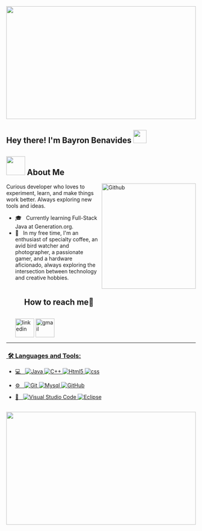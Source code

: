 <div align="center"><img src="https://i.pinimg.com/originals/3b/22/69/3b2269e056963860069f6cedd77c258c.gif" height = 300px width = 100%  /></div>

<h2> Hey there! I'm Bayron Benavides <img src="https://media.giphy.com/media/hvRJCLFzcasrR4ia7z/giphy.gif" width="35"></h2>

## <picture><img src = "https://github.com/7oSkaaa/7oSkaaa/blob/main/Images/about_me.gif?raw=true" width = 50px></picture> About Me

<img align="right" width = 250px height = 280px alt="Github" src="https://i.pinimg.com/originals/92/91/af/9291afe5acd991875056cbb38e17e7a3.gif" />

Curious developer who loves to experiment, learn, and make things work better. Always exploring new tools and ideas.

- 🎓 &nbsp; Currently learning Full-Stack Java at Generation.org.
- 🌱 &nbsp; In my free time, I'm an enthusiast of specialty coffee, an avid bird watcher and photographer, a passionate gamer, and a hardware aficionado, always exploring the intersection between technology and creative hobbies.
  <!-- Connect with me -->
  <!--h2 without bottom border-->
  <div id="user-content-toc">
    <ul align="left">
      <summary><h2 style="display: inline-block">How to reach me🤝</h2></summary>
    </ul>
  <!--icons and links-->
  <p align="left">
  <a href="https://www.linkedin.com/in/bayronba" target="blank"><img align="center" src="https://user-images.githubusercontent.com/88904952/234979284-68c11d7f-1acc-4f0c-ac78-044e1037d7b0.png" alt="linkedin" height="50" width="50" /></a>
  <a href="b.benavidesahumada@gmail.com" target="blank"><img align="center" src="https://github.com/Mo-Alsehli/Mo-Alsehli/assets/98949843/6d935082-a6bb-4f5d-be13-87b821d8421c" alt="gmail" height="50" width="50"  />
  </div>

---

<h3>  &nbsp;🛠️ Languages and Tools:</h3>

- 💻 &nbsp;
  ![Java](https://camo.githubusercontent.com/961f64e5cfee3dded497d8b3597ee2c7766e29efe8e1c48d76ebc740d031e6cd/68747470733a2f2f696d672e736869656c64732e696f2f62616467652f4a6176612d2532333030373339362e7376673f7374796c653d706c6173746963266c6f676f3d6a617661266c6f676f436f6c6f723d7768697465)
  ![C++](https://camo.githubusercontent.com/d652a79f07ccb3b072170f8d3f460df4b3e657dd394f1dc290df3be0051a2267/68747470733a2f2f696d672e736869656c64732e696f2f62616467652f432b2b2532302d2532333030353939432e7376673f7374796c653d706c6173746963266c6f676f3d63253242253242266c6f676f436f6c6f723d7768697465)
  ![Html5](https://camo.githubusercontent.com/515fca458fe126800382e3f364416baaa9e3faf702a61f82abed48e7fa3062d9/68747470733a2f2f696d672e736869656c64732e696f2f62616467652f48544d4c352532302d2532334533344632362e7376673f7374796c653d706c6173746963266c6f676f3d68746d6c35266c6f676f436f6c6f723d7768697465)
  ![css](https://camo.githubusercontent.com/c449672124da08c2ae3ca4a0edcdacd10ea5fe1572e85045d5effc768624dfd0/68747470733a2f2f696d672e736869656c64732e696f2f62616467652f4353532532302d2532333135373242362e7376673f7374796c653d706c6173746963266c6f676f3d63737333266c6f676f436f6c6f723d7768697465)


- ⚙️ &nbsp;
  ![Git](https://img.shields.io/badge/-Git-333333?style=flat&logo=git)
  ![Mysql](https://camo.githubusercontent.com/422f9708fe06d3e31edf92f42967d2a823c21f99114d7c6240d42205d3f4b2af/68747470733a2f2f696d672e736869656c64732e696f2f62616467652f6d7973716c2d2532333434373941312e7376673f267374796c653d706c6173746963266c6f676f3d6d7973716c266c6f676f436f6c6f723d7768697465)
  ![GitHub](https://img.shields.io/badge/-GitHub-333333?style=flat&logo=github)
 

- 🔧 &nbsp;
  ![Visual Studio Code](https://img.shields.io/badge/-Visual%20Studio%20Code-333333?style=flat&logo=visual-studio-code&logoColor=007ACC)
  ![Eclipse](https://img.shields.io/badge/-Eclipse-333333?style=flat&logo=eclipse-ide&logoColor=2C2255)

<br/>
<div align="center"><img src="https://i.pinimg.com/originals/6a/46/15/6a46153cc8a2a819ea2c787e5ae7252d.gif" height = 300px width = 100%  /></div>
